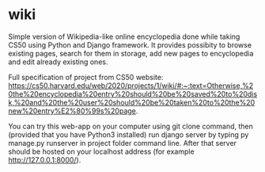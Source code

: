 # wiki
Simple version of Wikipedia-like online encyclopedia done while taking CS50 using Python and Django framework. It provides possibity to browse existing pages, search for them in storage, add new pages to encyclopedia and edit already existing ones.

Full specification of project from CS50 website: https://cs50.harvard.edu/web/2020/projects/1/wiki/#:~:text=Otherwise,%20the%20encyclopedia%20entry%20should%20be%20saved%20to%20disk,%20and%20the%20user%20should%20be%20taken%20to%20the%20new%20entry%E2%80%99s%20page.

You can try this web-app on your computer using git clone command, then (provided that you have Python3 installed) run django server by typing py manage.py runserver in project folder command line. After that server should be hosted on your localhost address (for example http://127.0.0.1:8000/).
